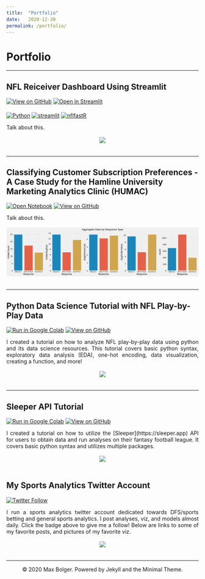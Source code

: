 ```yaml
---
title:  "Portfolio"
date:   2020-12-30
permalink: /portfolio/
---
```


# Portfolio
---
## NFL Reiceiver Dashboard Using Streamlit

[![View on GitHub](https://img.shields.io/badge/GitHub-View_on_GitHub-blue?logo=GitHub)](https://github.com/maxbolger/nfl-receiver-dashboard)
[![Open in Streamlit](https://static.streamlit.io/badges/streamlit_badge_black_white.svg)](https://share.streamlit.io/maxbolger/nfl-receiver-dashboard/main/receiver-dashboard.py)

[<img align="middle" alt="Python" width="75px" src="https://external-content.duckduckgo.com/iu/?u=https%3A%2F%2Fcode.fb.com%2Fwp-content%2Fuploads%2F2016%2F05%2F2000px-Python-logo-notext.svg_.png&f=1&nofb=1" />][Python]
[<img align="middle" alt="streamlit" width="150px" src="https://assets.website-files.com/5dc3b47ddc6c0c2a1af74ad0/5e181828ba9f9e92b6ebc6e7_RGB_Logomark_Color_Light_Bg.png" />][streamlit]
[<img align="middle" alt="nflfastR" width="75px" src="https://mrcaseb.github.io/nflfastR/reference/figures/logo.png" />][nflfastR] 

[Python]: https://www.python.org/
[streamlit]: https://www.streamlit.io/
[nflfastR]: https://mrcaseb.github.io/nflfastR/

<div style="text-align: justify">Talk about this.</div>
<br>
<center><img src="images/fb-food-trends.png"></center>
<br>

---
## Classifying Customer Subscription Preferences - A Case Study for the Hamline University Marketing Analytics Clinic (HUMAC)

[![Open Notebook](https://img.shields.io/badge/Jupyter-Open_Notebook-blue?logo=Jupyter)](projects/detect-food-trends-facebook.html)
[![View on GitHub](https://img.shields.io/badge/GitHub-View_on_GitHub-blue?logo=GitHub)](https://github.com/maxbolger/HUMAC_Application)

<div style="text-align: justify">Talk about this.</div>
<br>
<center><img src="/assets/images/customer.png"></center>
<br>

---
## Python Data Science Tutorial with NFL Play-by-Play Data

[![Run in Google Colab](https://img.shields.io/badge/Colab-Run_in_Google_Colab-blue?logo=Google&logoColor=FDBA18)](https://colab.research.google.com/drive/1HOYQHEpTsrBnjwFIOKjRHGQzqOqzPrPv#scrollTo=cisADfmoMS4f)
[![View on GitHub](https://img.shields.io/badge/GitHub-View_on_GitHub-blue?logo=GitHub)](https://github.com/maxbolger/nflfastR-Python-Tutorial)

<div style="text-align: justify">I created a tutorial on how to analyze NFL play-by-play data using python and its data science resources. This tutorial covers basic python syntax, exploratory data analysis (EDA), one-hot encoding, data visualization, creating a function, and more!</div>
<br>
<center><img src="images/fb-food-trends.png"></center>
<br>

---
## Sleeper API Tutorial
[![Run in Google Colab](https://img.shields.io/badge/Colab-Run_in_Google_Colab-blue?logo=Google&logoColor=FDBA18)](https://colab.research.google.com/drive/1f32gj5IYIyFipoINiC8P3DvKat-WWLUK)
[![View on GitHub](https://img.shields.io/badge/GitHub-View_on_GitHub-blue?logo=GitHub)](https://github.com/maxbolger/nflfastR-Python-Tutorial)

<div style="text-align: justify">I created a tutorial on how to utilize the [Sleeper](https://sleeper.app) API for users to obtain data and run analyses on their fantasy football league. It covers basic python syntax and utilizes multiple packages.</div>
<br>
<center><img src="images/fb-food-trends.png"></center>
<br>

## My Sports Analytics Twitter Account

[![Twitter Follow](https://img.shields.io/twitter/follow/mnpykings?color=1DA1F2&logo=twitter&style=for-the-badge)](https://twitter.com/intent/follow?original_referer=https%3A%2F%2Fgithub.com%2Fmaxbolger&screen_name=mnpykings)

<div style="text-align: justify">I run a sports analytics twitter account dedicated towards DFS/sports betting and general sports analytics. I post analyses, viz, and models almost daily. Click the badge above to give me a follow! Below are links to some of my favorite posts, and pictures of my favorite viz.</div>
<br>
<center><img src="/assets/images/fb-food-trends.png"></center>
<br>

---
<center>© 2020 Max Bolger. Powered by Jekyll and the Minimal Theme.</center>

